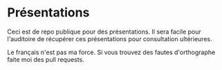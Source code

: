 # Présentations
Ceci est de repo publique pour des présentations. Il sera facile pour l'auditoire de récupérer ces présentations pour consultation ultérieures.

Le français n'est pas ma force. Si vous trouvez des fautes d'orthographe faite moi des pull requests.

